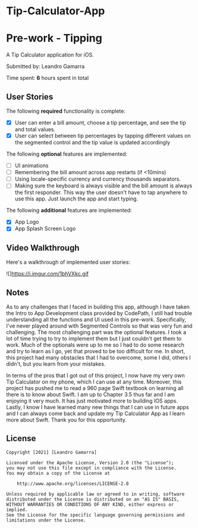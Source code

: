 # Tip-Calculator-App

# Pre-work - Tipping

A Tip Calculator application for iOS.

Submitted by: Leandro Gamarra

Time spent: **6** hours spent in total

## User Stories

The following **required** functionality is complete:

* [x] User can enter a bill amount, choose a tip percentage, and see the tip and total values.
* [x] User can select between tip percentages by tapping different values on the segmented control and the tip value is updated accordingly

The following **optional** features are implemented:

* [ ] UI animations
* [ ] Remembering the bill amount across app restarts (if <10mins)
* [ ] Using locale-specific currency and currency thousands separators.
* [ ] Making sure the keyboard is always visible and the bill amount is always the first responder. This way the user doesn't have to tap anywhere to use this app. Just launch the app and start typing.

The following **additional** features are implemented:

- [x] App Logo
- [x] App Splash Screen Logo 

## Video Walkthrough

Here's a walkthrough of implemented user stories:

![]https://i.imgur.com/1bhVXkc.gif

## Notes

As to any challenges that I faced in building this app, although I have taken the Intro to App Development class provided by CodePath, I still had trouble understanding all the functions and UI used in this pre-work. Specifically, I've never played around with Segmented Controls so that was very fun and challenging. The most challenging part was the optional features. I took a lot of time trying to try to implement them but I just couldn't get them to work. Much of the optionals were up to me so I had to do some research and try to learn as I go, yet that proved to be too difficult for me. In short, this project had many obstacles that I had to overcome, some I did, others I didn't, but you learn from your mistakes. 

In terms of the pros that I got out of this project, I now have my very own Tip Calculator on my phone, which I can use at any time. Moreover, this project has pushed me to read a 960 page Swift textbook on learning all there is to know about Swift. I am up to Chapter 3.5 thus far and I am enjoying it very much. It has just motivated more to building IOS apps. Lastly, I know I have learned many new things that I can use in future apps and I can always come back and update my Tip Calculator App as I learn more about Swift. Thank you for this opportunity.

## License

    Copyright [2021] [Leandro Gamarra]

    Licensed under the Apache License, Version 2.0 (the "License");
    you may not use this file except in compliance with the License.
    You may obtain a copy of the License at

        http://www.apache.org/licenses/LICENSE-2.0

    Unless required by applicable law or agreed to in writing, software
    distributed under the License is distributed on an "AS IS" BASIS,
    WITHOUT WARRANTIES OR CONDITIONS OF ANY KIND, either express or implied.
    See the License for the specific language governing permissions and
    limitations under the License.
